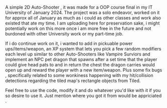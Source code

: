 A simple 2D Auto-Shooter , it was made for a OOP course final in my IT University of January 2024. The project was a solo endeavor, worked on it for approx all of January as much as i could as other classes and work also existed that ate my time. 
I am uploading here for preservation sake, i might potentially work on this more once i am more free in the future and not burdoned with other University work or my part-time job.

If i do continue work on it, i wanted to add in pickuable power ups/items/weapon, an XP system that lets you pick a few random modifiers each level up similar to other Auto-Shooters like Vampire Surviors and implement an NPC pet dragon that spawns after a set time 
that the player could give head pats to and in return the chest the dragon carries would open up and reward the player with a new item/weapon.
Plus some fix bugs , specifically related to some wonkiness happening with my hit/collision detections regarding the tiled map's rectangle objects from Tiled.

Feel free to use the code, modify it and do whatever you'd like with it if you so desire to use it. Just mention where you got it from would be appriciated .
